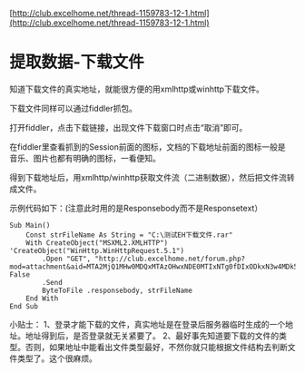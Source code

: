 [http://club.excelhome.net/thread-1159783-12-1.html](http://club.excelhome.net/thread-1159783-12-1.html)

# 提取数据-下载文件 #
知道下载文件的真实地址，就能很方便的用xmlhttp或winhttp下载文件。

下载文件同样可以通过fiddler抓包。

打开fiddler，点击下载链接，出现文件下载窗口时点击“取消”即可。

在fiddler里查看抓到的Session前面的图标，文档的下载地址前面的图标一般是   
音乐、图片也都有明确的图标，一看便知。

得到下载地址后，用xmlhttp/winhttp获取文件流（二进制数据），然后把文件流转成文件。

示例代码如下：(注意此时用的是Responsebody而不是Responsetext）

	Sub Main()
	    Const strFileName As String = "C:\测试EH下载文件.rar"
	    With CreateObject("MSXML2.XMLHTTP") 'CreateObject("WinHttp.WinHttpRequest.5.1")
	        .Open "GET", "http://club.excelhome.net/forum.php?mod=attachment&aid=MTA2MjQ1MHw0MDQxMTAzOHwxNDE0MTIxNTg0fDIxODkxN3w4MDk5MjQ%3D", False
	        .Send
	        ByteToFile .responsebody, strFileName
	    End With
	End Sub

小贴士：
1、登录才能下载的文件，真实地址是在登录后服务器临时生成的一个地址。地址得到后，是否登录就无关紧要了。
2、最好事先知道要下载的文件的类型。否则，如果地址中能看出文件类型最好，不然你就只能根据文件结构去判断文件类型了。这个很麻烦。